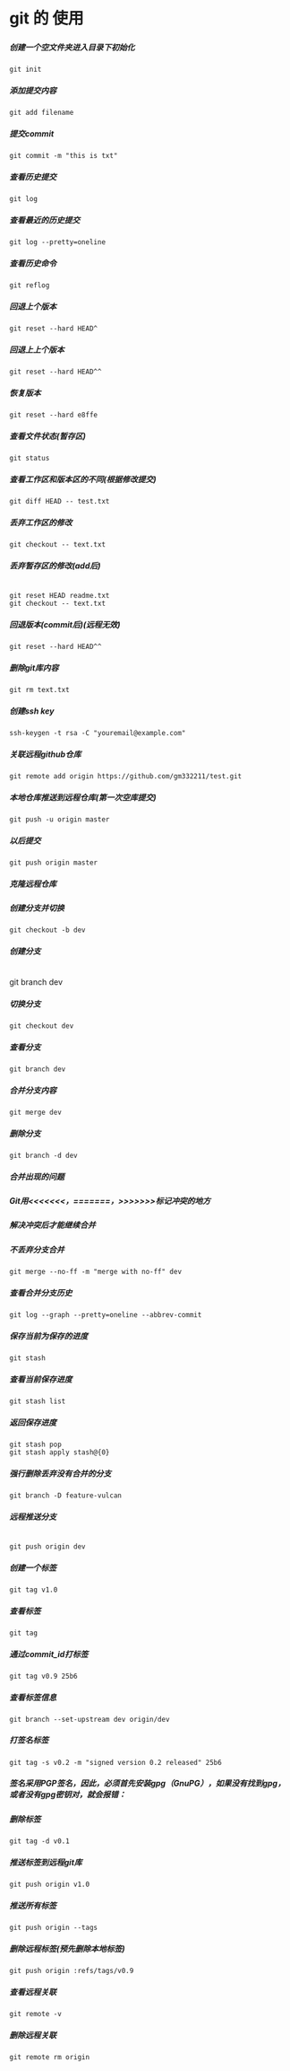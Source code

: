 # git 的 使用 #
###  ###
##### 创建一个空文件夹进入目录下初始化
<pre><code>git init</code></pre>
##### 添加提交内容 ###
<pre><code>git add filename</code></pre>
##### 提交commit
<pre><code>git commit -m "this is txt"</code></pre>

##### 查看历史提交
<pre><code>git log</code></pre>

##### 查看最近的历史提交
<pre><code>git log --pretty=oneline</code></pre>

##### 查看历史命令
<pre><code>git reflog</code></pre>

##### 回退上个版本
<pre><code>git reset --hard HEAD^ </code></pre>

##### 回退上上个版本
<pre><code>git reset --hard HEAD^^ </code></pre>

##### 恢复版本
<pre><code>git reset --hard e8ffe</code></pre>

##### 查看文件状态(暂存区)
<pre><code>git status</code></pre>

##### 查看工作区和版本区的不同(根据修改提交)
<pre><code>git diff HEAD -- test.txt</code></pre>

##### 丢弃工作区的修改
<pre><code>git checkout -- text.txt</code></pre>

##### 丢弃暂存区的修改(add后)
<pre><code>
git reset HEAD readme.txt
git checkout -- text.txt</code></pre>
##### 回退版本(commit后)(远程无效)
<pre><code>git reset --hard HEAD^^ </code></pre>

##### 删除git库内容
<pre><code>git rm text.txt</code></pre>

##### 创建ssh key
<pre><code>ssh-keygen -t rsa -C "youremail@example.com"</code></pre>

##### 关联远程github仓库
<pre><code>git remote add origin https://github.com/gm332211/test.git</code></pre>

##### 本地仓库推送到远程仓库(第一次空库提交)
<pre><code>git push -u origin master</code></pre>

##### 以后提交
<pre><code>git push origin master</code></pre>

##### 克隆远程仓库
##### 创建分支并切换
<pre><code>git checkout -b dev</code></pre>

##### 创建分支
<pre><code></code></pre>
git branch dev
##### 切换分支
<pre><code>git checkout dev</code></pre>

##### 查看分支
<pre><code>git branch dev</code></pre>

##### 合并分支内容
<pre><code>git merge dev</code></pre>

##### 删除分支
<pre><code>git branch -d dev</code></pre>

##### 合并出现的问题
##### Git用<<<<<<<，=======，>>>>>>>标记冲突的地方
##### 解决冲突后才能继续合并
##### 不丢弃分支合并
<pre><code>git merge --no-ff -m "merge with no-ff" dev</code></pre>

##### 查看合并分支历史
<pre><code>git log --graph --pretty=oneline --abbrev-commit</code></pre>

##### 保存当前为保存的进度
<pre><code>git stash</code></pre>

##### 查看当前保存进度
<pre><code>git stash list</code></pre>

##### 返回保存进度
<pre><code>git stash pop
git stash apply stash@{0}</code></pre>

##### 强行删除丢弃没有合并的分支
<pre><code>git branch -D feature-vulcan</code></pre>

##### 远程推送分支
<pre><code>
git push origin dev</code></pre>
##### 创建一个标签
<pre><code>git tag v1.0</code></pre>

##### 查看标签
<pre><code>git tag</code></pre>

##### 通过commit_id打标签
<pre><code>git tag v0.9 25b6</code></pre>

##### 查看标签信息
<pre><code>git branch --set-upstream dev origin/dev</code></pre>

##### 打签名标签
<pre><code>git tag -s v0.2 -m "signed version 0.2 released" 25b6</code></pre>

##### 签名采用PGP签名，因此，必须首先安装gpg（GnuPG），如果没有找到gpg，或者没有gpg密钥对，就会报错：
##### 删除标签
<pre><code>git tag -d v0.1</code></pre>

##### 推送标签到远程git库
<pre><code>git push origin v1.0</code></pre>

##### 推送所有标签
<pre><code>git push origin --tags</code></pre>

##### 删除远程标签(预先删除本地标签)
<pre><code>git push origin :refs/tags/v0.9</code></pre>

##### 查看远程关联
<pre><code>git remote -v</code></pre>

##### 删除远程关联
<pre><code>git remote rm origin</code></pre>
